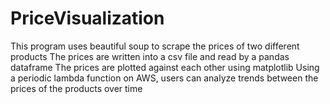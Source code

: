 # PriceVisualization

This program uses beautiful soup to scrape the prices of two different products
The prices are written into a csv file and read by a pandas dataframe
The prices are plotted against each other using matplotlib 
Using a periodic lambda function on AWS, users can analyze trends between the prices of the products over time
